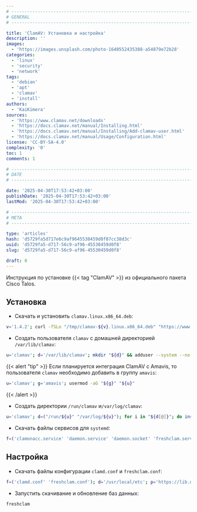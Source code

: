 ```yaml
---
# -------------------------------------------------------------------------------------------------------------------- #
# GENERAL
# -------------------------------------------------------------------------------------------------------------------- #

title: 'ClamAV: Установка и настройка'
description: ''
images:
  - 'https://images.unsplash.com/photo-1640552435388-a54879e72b28'
categories:
  - 'linux'
  - 'security'
  - 'network'
tags:
  - 'debian'
  - 'apt'
  - 'clamav'
  - 'install'
authors:
  - 'KaiKimera'
sources:
  - 'https://www.clamav.net/downloads'
  - 'https://docs.clamav.net/manual/Installing.html'
  - 'https://docs.clamav.net/manual/Installing/Add-clamav-user.html'
  - 'https://docs.clamav.net/manual/Usage/Configuration.html'
license: 'CC-BY-SA-4.0'
complexity: '0'
toc: 1
comments: 1

# -------------------------------------------------------------------------------------------------------------------- #
# DATE
# -------------------------------------------------------------------------------------------------------------------- #

date: '2025-04-30T17:53:42+03:00'
publishDate: '2025-04-30T17:53:42+03:00'
lastMod: '2025-04-30T17:53:42+03:00'

# -------------------------------------------------------------------------------------------------------------------- #
# META
# -------------------------------------------------------------------------------------------------------------------- #

type: 'articles'
hash: 'd5729fa5d717e6c9af9645530459d0f87cc38d3c'
uuid: 'd5729fa5-d717-56c9-af96-45530459d0f8'
slug: 'd5729fa5-d717-56c9-af96-45530459d0f8'

draft: 0
---
```


Инструкция по установке {{< tag "ClamAV" >}} из официального пакета Cisco Talos.

<!--more-->

## Установка

- Скачать и установить `clamav.linux.x86_64.deb`:

```bash
v='1.4.2'; curl -fSLo "/tmp/clamav-${v}.linux.x86_64.deb" "https://www.clamav.net/downloads/production/clamav-${v}.linux.x86_64.deb" && apt install --yes "/tmp/clamav-${v}.linux.x86_64.deb"
```

- Создать пользователя `clamav` с домашней директорией `/var/lib/clamav`:

```bash
u='clamav'; d='/var/lib/clamav'; mkdir "${d}" && adduser --system --no-create-home --disabled-login --disabled-password --shell '/bin/false' --group --home "${d}" "${u}" && chown "${u}":"${u}" "${d}"
```

{{< alert "tip" >}}
Если планируется интеграция ClamAV с Amavis, то пользователя `clamav` необходимо добавить в группу `amavis`:

```bash
u='clamav'; g='amavis'; usermod -aG "${g}" "${u}"
```
{{< /alert >}}

- Создать директории `/run/clamav` и`/var/log/clamav`:

```bash
u='clamav'; d=("/run/${u}" "/var/log/${u}"); for i in "${d[@]}"; do install -d -g "${u}" -o "${u}" "${i}"; done
```

- Скачать файлы сервисов для `systemd`:

```bash
f=('clamonacc.service' 'daemon.service' 'daemon.socket' 'freshclam.service'); d='/etc/systemd/system'; p='https://lib.onl/ru/2025/04/d5729fa5-d717-56c9-af96-45530459d0f8'; for i in "${f[@]}"; do curl -fsSLo "${d}/clamav-${i}" "${p}/clamav-${i}"; done
```

## Настройка

- Скачать файлы конфигурации `clamd.conf` и `freshclam.conf`:

```bash
f=('clamd.conf' 'freshclam.conf'); d='/usr/local/etc'; p='https://lib.onl/ru/2025/04/d5729fa5-d717-56c9-af96-45530459d0f8'; for i in "${f[@]}"; do curl -fsSLo "${d}/${i}" "${p}/${i}"; done
```

- Запустить скачивание и обновление баз данных:

```bash
freshclam
```
